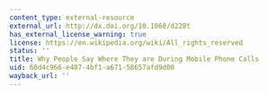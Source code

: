 ```yaml
---
content_type: external-resource
external_url: http://dx.doi.org/10.1068/d228t
has_external_license_warning: true
license: https://en.wikipedia.org/wiki/All_rights_reserved
status: ''
title: Why People Say Where They are During Mobile Phone Calls
uid: 60d4c966-e487-4bf1-a671-58657afd9d00
wayback_url: ''
---
```

